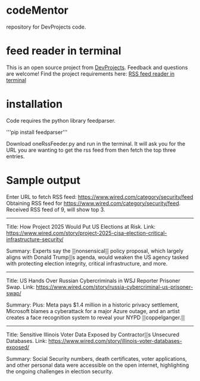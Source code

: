 # codeMentor
repository for DevProjects code.

# feed reader in terminal

This is an open source project from [DevProjects](http://www.codementor.io/projects). Feedback and questions are welcome!
Find the project requirements here: [RSS feed reader in terminal](https://www.codementor.io/projects/tool/rss-feed-reader-in-terminal-atx32jp82q)

# installation

Code requires the python library feedparser.

  '''pip install feedparser'''

Download oneRssFeeder.py and run in the terminal. It will ask you for the URL you are wanting to get the rss feed from then fetch the top three entries.

# Sample output

Enter URL to fetch RSS feed:
https://www.wired.com/category/security/feed
Obtaining RSS feed for https://www.wired.com/category/security/feed.
Received RSS feed of 9, will show top 3.
****
Title: How Project 2025 Would Put US Elections at Risk.
Link: https://www.wired.com/story/project-2025-cisa-election-critical-infrastructure-security/

Summary: Experts say the ▒nonsensical▒ policy proposal, which largely aligns with Donald Trump▒s agenda, would weaken the US agency tasked with protecting election integrity, critical infrastructure, and more.

****
Title: US Hands Over Russian Cybercriminals in WSJ Reporter Prisoner Swap.
Link: https://www.wired.com/story/russia-cybercriminal-us-prisoner-swap/

Summary: Plus: Meta pays $1.4 million in a historic privacy settlement, Microsoft blames a cyberattack for a major Azure outage, and an artist creates a face recognition system to reveal your NYPD ▒coppelganger.▒

****
Title: Sensitive Illinois Voter Data Exposed by Contractor▒s Unsecured Databases.
Link: https://www.wired.com/story/illinois-voter-databases-exposed/

Summary: Social Security numbers, death certificates, voter applications, and other personal data were accessible on the open internet, highlighting the ongoing challenges in election security.
